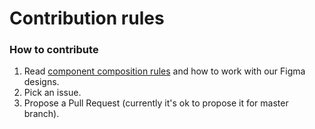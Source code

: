 
# Contribution rules

### How to contribute

1. Read [component composition rules](./docs/coomponent-rules.md) and how to work with our Figma designs.
2. Pick an issue.
3. Propose a Pull Request (currently it's ok to propose it for master branch).
